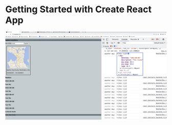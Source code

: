 # Getting Started with Create React App

![Web page with data from api: you need to build movie handler and component for render like the weather see comments.](./public/images/weather-in-browser.png)